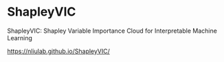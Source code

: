 # ShapleyVIC

ShapleyVIC: Shapley Variable Importance Cloud for Interpretable Machine Learning

https://nliulab.github.io/ShapleyVIC/
